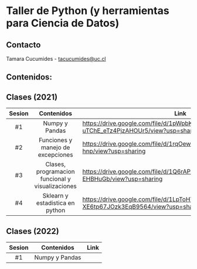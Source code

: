 # Taller de Python (y herramientas para Ciencia de Datos)

## Contacto
Tamara Cucumides - tacucumides@uc.cl

## Contenidos: 

## Clases (2021)
| Sesion   |      Contenidos      |  Link |
|:----------:|:-------------:|------|
| #1 |  Numpy y Pandas | https://drive.google.com/file/d/1pWpbKxJd_uZ1-uTChE_eTz4PjzAHOUr5/view?usp=sharing |
| #2 |  Funciones y manejo de excepciones   | https://drive.google.com/file/d/1rqOewuO3P4S0PZJ3t7NonO19xJ_P-hnp/view?usp=sharing |
| #3 | Clases, programacion funcional y visualizaciones | https://drive.google.com/file/d/1Q6rAPcoENdrVkHKjKMoaZvag-EHBHuGb/view?usp=sharing |
| #4 | Sklearn y estadistica en python | https://drive.google.com/file/d/1LpToHT41BH5E-XE6tp67JOzk3EqB9564/view?usp=sharing |

## Clases (2022)
| Sesion   |      Contenidos      |  Link |
|:----------:|:-------------:|------|
| #1 |  Numpy y Pandas ||
